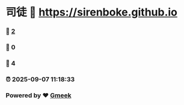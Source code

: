 # 司徒 :link: https://sirenboke.github.io 
### :page_facing_up: [2](https://sirenboke.github.io/tag.html) 
### :speech_balloon: 0 
### :hibiscus: 4 
### :alarm_clock: 2025-09-07 11:18:33 
### Powered by :heart: [Gmeek](https://github.com/Meekdai/Gmeek)
